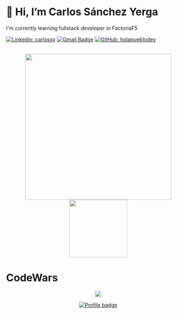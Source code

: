 # 👋 Hi, I’m Carlos Sánchez Yerga
 
I'm currently learning fullstack developer in FactoriaF5

[![Linkedin: carlossy](https://img.shields.io/badge/-carlossanyer-blue?style=flat-square&logo=Linkedin&logoColor=white&link=https://www.linkedin.com/in/carlossy/)](https://www.linkedin.com/in/carlossy/)
[![Gmail Badge](https://img.shields.io/badge/-holapueblodev@gmail.com-c14438?style=flat-square&logo=Gmail&logoColor=white&link=mailto:holapueblodev@gmail.com)](mailto:holapueblodev@gmail.com)
[![GitHub: holapueblodev](https://img.shields.io/github/followers/holapueblodev?label=follow&style=social)](https://github.com/Holapueblodev)

<br>
<div align="center">
<img src="https://github-readme-stats.vercel.app/api?username=holapueblodev&count_private=true&show_icons=true&theme=dark&gh-dark-mode-only&bg_color=00000000" width="400" height="auto" />
<img src="https://github-readme-stats.vercel.app/api/top-langs/?username=holapueblodev&layout=compact&theme=dark&gh-dark-mode-only&bg_color=00000000" width="auto" height="158"/>
</div>


# CodeWars

<p dir="auto" align="center" >
  <a href="https://www.codewars.com/about">
    <img align="center" src="https://www.codewars.com/packs/assets/logo-square-red-big.c74ae0e7.png">
  </a>
</p>


<p dir="auto" align="center">
  <a href="https://www.codewars.com/users/CarlosSanchezYerga" rel="nofollow">
    <img src="https://www.codewars.com/users/CarlosSanchezYerga/badges/large" alt="Profile badge" data-canonical-         src="https://www.codewars.com/users/CarlosSanchezYerga/badges/large" style="max-width: 100%;">
  </a>
</p>



<!---
Holapueblodev/Holapueblodev is a ✨ special ✨ repository because its `README.md` (this file) appears on your GitHub profile.
You can click the Preview link to take a look at your changes.
--->
